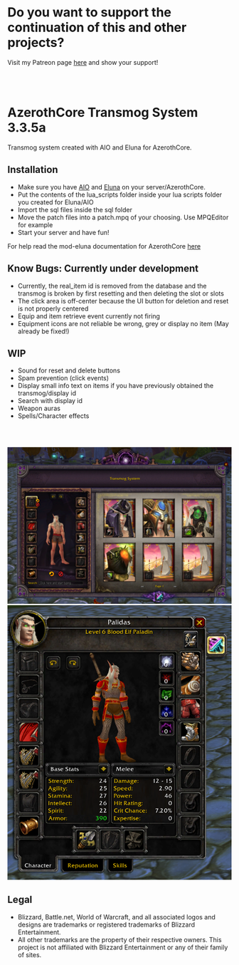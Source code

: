 # Do you want to support the continuation of this and other projects?
Visit my Patreon page [here](https://patreon.com/danielthedeveloper) and show your support!

<br>
<br>

# AzerothCore Transmog System 3.3.5a

Transmog system created with AIO and Eluna for AzerothCore.

## Installation

- Make sure you have [AIO](https://github.com/Rochet2/AIO) and [Eluna](https://github.com/azerothcore/mod-eluna) on your server/AzerothCore.
- Put the contents of the lua_scripts folder inside your lua scripts folder you created for Eluna/AIO
- Import the sql files inside the sql folder
- Move the patch files into a patch.mpq of your choosing. Use MPQEditor for example
- Start your server and have fun!

For help read the mod-eluna documentation for AzerothCore [here](https://github.com/azerothcore/mod-eluna)

## Know Bugs: Currently under development

- Currently, the real_item id is removed from the database and the transmog is broken by first resetting and then deleting the slot or slots
- The click area is off-center because the UI button for deletion and reset is not properly centered
- Equip and item retrieve event currently not firing
- Equipment icons are not reliable be wrong, grey or display no item (May already be fixed!)

## WIP

- Sound for reset and delete buttons
- Spam prevention (click events)
- Display small info text on items if you have previously obtained the transmog/display id
- Search with display id
- Weapon auras
- Spells/Character effects

<br>
<br>

![alt text](./Screenshot.png)
![alt text 2](./Screenshot2.png)

## Legal

- Blizzard, Battle.net, World of Warcraft, and all associated logos and designs are trademarks or registered trademarks of Blizzard Entertainment.
- All other trademarks are the property of their respective owners. This project is not affiliated with Blizzard Entertainment or any of their family of sites.

